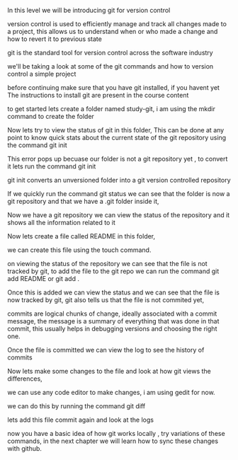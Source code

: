 In this level we will be introducing git for version control

version control is used to efficiently manage and track all changes made to a project, this allows us to understand when or who made a change and how to revert it to previous state

git is the standard tool for version control across the software industry

we'll be taking a look at some of the git commands and how to version control a simple project

before continuing make sure that you have git installed, if you havent yet The instructions to install git are present in the course content

to get started lets create a folder named study-git, i am using the mkdir command to create the folder

Now lets try to view the status of git in this folder, This can be done at any point to know quick stats about the current state of the git repository using the command git init

This error pops up becuase our folder is not a git repository yet , to convert it lets run the command git init

git init converts an unversioned folder into a git version controlled repository

If we quickly run the command git status we can see that the folder is now a git repository and that we have a .git folder inside it,

Now we have a git repository we can view the status of the repository and it shows all the information related to it

Now lets create a file called README in this folder,

we can create this file using the touch command.

on viewing the status of the repository we can see that the file is not tracked by git, to add the file to the git repo we can run the command git add README or git add .

Once this is added we can view the status and we can see that the file is now tracked by git, git also tells us that the file is not commited yet,

commits are logical chunks of change, ideally associated with a commit message, the message is a summary of everything that was done in that commit, this usually helps in debugging versions and choosing the right one.

Once the file is committed we can view the log to see the history of commits

Now lets make some changes to the file and look at how git views the differences,

we can use any code editor to make changes, i am using gedit for now.

we can do this by running the command git diff

lets add this file commit again and look at the logs

now you have a basic idea of how git works locally , try variations of these commands, in the next chapter we will learn how to sync these changes with github.

